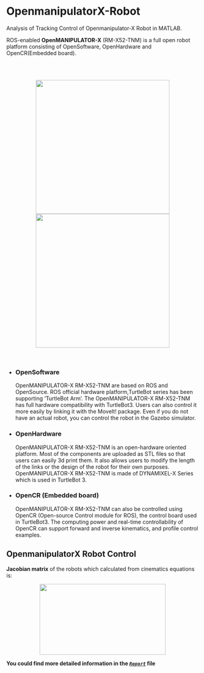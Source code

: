 # OpenmanipulatorX-Robot
Analysis of Tracking Control of Openmanipulator-X Robot in MATLAB.

ROS-enabled **OpenMANIPULATOR-X** (RM-X52-TNM) is a full open robot platform consisting of OpenSoftware​, OpenHardware and OpenCR(Embedded board)​.

<br />

<br />

<p align="center">

<img src="https://user-images.githubusercontent.com/40741680/130143968-8e1f9801-636c-49b1-94ca-906b396c0eb3.png" width="350" height="350">
<img src="https://user-images.githubusercontent.com/40741680/130144103-5293a84c-6d58-49c2-933e-5206e2bfc069.png" width="350" height="350">

</p>

<br />

* ### OpenSoftware

  OpenMANIPULATOR-X RM-X52-TNM are based on ROS and OpenSource. ROS official hardware platform,TurtleBot series has been supporting ‘TurtleBot Arm’. The OpenMANIPULATOR-X RM-X52-TNM has full hardware compatibility with TurtleBot3. Users can also control it more easily by linking it with the MoveIt! package. Even if you do not have an actual robot, you can control the robot in the Gazebo simulator.
  
* ### OpenHardware

  OpenMANIPULATOR-X RM-X52-TNM is an open-hardware oriented platform. Most of the components are uploaded as STL files so that users can easily 3d print them. It also allows users to modify the length of the links or the design of the robot for their own purposes. OpenMANIPULATOR-X RM-X52-TNM is made of DYNAMIXEL-X Series which is used in TurtleBot 3.

* ### OpenCR (Embedded board)

  OpenMANIPULATOR-X RM-X52-TNM can also be controlled using OpenCR (Open-source Control module for ROS), the control board used in TurtleBot3. The computing power and real-time controllability of OpenCR can support forward and inverse kinematics, and profile control examples.
  
## OpenmanipulatorX Robot Control

**Jacobian matrix**  of the robots which calculated from cinematics equations is:
<p align="center">
<img src="https://user-images.githubusercontent.com/40741680/130146204-761650e8-6685-4f43-83b2-b5e99dd2f56e.png" width="330" height="185">
</p>


**You could find more detailed information in the [*`Report`*](https://github.com/mirhnius/OpenmanipulatorX-Robot/blob/main/Report.pdf) file**
